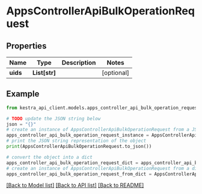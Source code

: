 # AppsControllerApiBulkOperationRequest


## Properties

Name | Type | Description | Notes
------------ | ------------- | ------------- | -------------
**uids** | **List[str]** |  | [optional] 

## Example

```python
from kestra_api_client.models.apps_controller_api_bulk_operation_request import AppsControllerApiBulkOperationRequest

# TODO update the JSON string below
json = "{}"
# create an instance of AppsControllerApiBulkOperationRequest from a JSON string
apps_controller_api_bulk_operation_request_instance = AppsControllerApiBulkOperationRequest.from_json(json)
# print the JSON string representation of the object
print(AppsControllerApiBulkOperationRequest.to_json())

# convert the object into a dict
apps_controller_api_bulk_operation_request_dict = apps_controller_api_bulk_operation_request_instance.to_dict()
# create an instance of AppsControllerApiBulkOperationRequest from a dict
apps_controller_api_bulk_operation_request_from_dict = AppsControllerApiBulkOperationRequest.from_dict(apps_controller_api_bulk_operation_request_dict)
```
[[Back to Model list]](../README.md#documentation-for-models) [[Back to API list]](../README.md#documentation-for-api-endpoints) [[Back to README]](../README.md)


